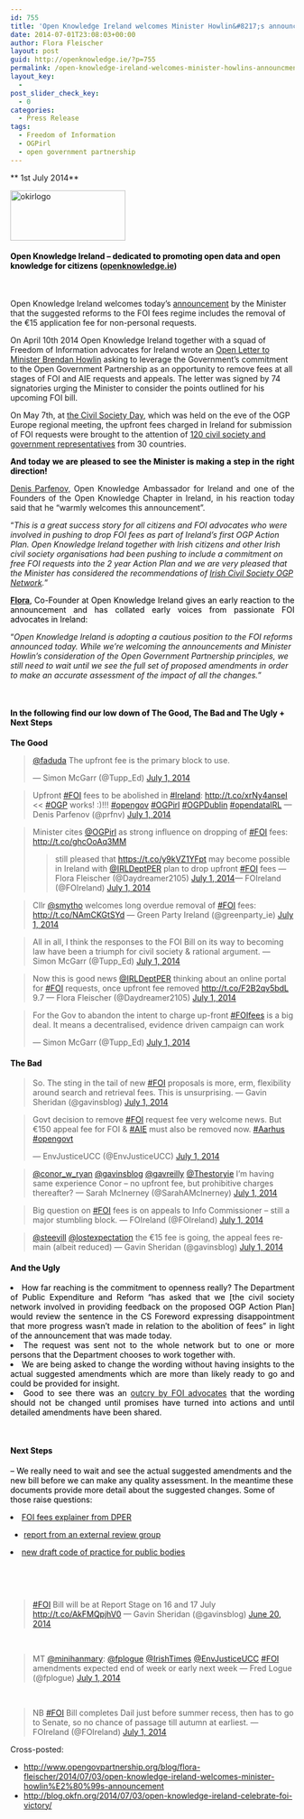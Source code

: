 ```yaml
---
id: 755
title: 'Open Knowledge Ireland welcomes Minister Howlin&#8217;s announcement that Government has approved the removal of an application fee for Freedom of Information Requests'
date: 2014-07-01T23:08:03+00:00
author: Flora Fleischer
layout: post
guid: http://openknowledge.ie/?p=755
permalink: /open-knowledge-ireland-welcomes-minister-howlins-announcment-that-government-has-approved-the-removal-of-an-application-fee-for-freedom-of-information-requests/
layout_key:
  - 
post_slider_check_key:
  - 0
categories:
  - Press Release
tags:
  - Freedom of Information
  - OGPirl
  - open government partnership
---
```

** 1st July 2014**

[<img class="alignleft wp-image-630 size-full" src="/wp-content/uploads/2014/05/okirlogo1.png" alt="okirlogo" width="204" height="89" />](/wp-content/uploads/2014/05/okirlogo1.png)

#### **<span style="color: #000000;">Open Knowledge Ireland &#8211; dedicated to promoting open data and open knowledge for citizens</span> ([openknowledge.ie](/about/#doing))**

&nbsp;

Open Knowledge Ireland welcomes today’s <a href="http://www.per.gov.ie/minister-howlin-announces-government-approval-for-removal-of-foi-application-fee/" target="_blank">announcement</a> by the Minister that the suggested reforms to the FOI fees regime includes the removal of the €15 application fee for non-personal requests.

On April 10th 2014 Open Knowledge Ireland together with a squad of Freedom of Information advocates for Ireland wrote an [Open Letter to Minister Brendan Howlin](/open-letter-calling-for-abolishing-foiaie-fees/) asking to leverage the Government’s commitment to the Open Government Partnership as an opportunity to remove fees at all stages of FOI and AIE requests and appeals. The letter was signed by 74 signatories urging the Minister to consider the points outlined for his upcoming FOI bill.

On May 7th, at [the Civil Society Day](http://irl.okfn.org/files/2014/05/agenda1.pdf), which was held on the eve of the OGP Europe regional meeting, the upfront fees charged in Ireland for submission of FOI requests were brought to the attention of [120 civil society and government representatives](https://www.flickr.com/photos/123736148@N04/sets/72157644610151071/) from 30 countries.

<p style="text-align: justify;">
  <strong><span style="color: #000000;"><span class="l6"><span class="l6"> And today we are pleased to see the Minister is making a step in the right direction!</span></span></span></strong>
</p>

<p style="text-align: justify;">
  <a href="https://twitter.com/prfnv" target="_blank">Denis Parfenov,</a> Open Knowledge Ambassador for Ireland and one of the Founders of the Open Knowledge Chapter in Ireland, in his reaction today said that he “warmly welcomes this announcement”.
</p>

“_This is a great success story for all citizens and FOI advocates who were involved in pushing to drop FOI fees as part of Ireland’s first OGP Action Plan. Open Knowledge Ireland together with Irish citizens and other Irish civil society organisations had been pushing to include a commitment on free FOI requests into the 2 year Action Plan and we are very pleased that the Minister has considered the recommendations of [Irish Civil Society OGP Network](https://twitter.com/OGPirl)._”

<p style="text-align: justify;">
  <strong><a href="https://twitter.com/Daydreamer2105">Flora</a></strong><span style="color: #000000;">, Co-Founder at Open Knowledge Ireland gives an early reaction to the announcement and has collated early voices from passionate FOI advocates in Ireland:</span>
</p>

“_Open Knowledge Ireland is adopting a cautious position to the FOI reforms announced today. While we’re welcoming the announcements and Minister Howlin’s consideration of the Open Government Partnership principles, we still need to wait until we see the full set of proposed amendments in order to make an accurate assessment of the impact of all the changes._”

<p style="text-align: justify;">
  <strong><span style="color: #000000;"> </span></strong>
</p>

#### <span style="color: #000000;"><strong>In the following find our low down of The Good, The Bad and The Ugly + Next Steps</strong></span>

**<span style="color: #000000;">The Good</span>**

<blockquote class="twitter-tweet" lang="en" data-conversation="none">
  <p>
    <a href="https://twitter.com/faduda">@faduda</a> The upfront fee is the primary block to use.
  </p>
  
  <p>
    — Simon McGarr (@Tupp_Ed) <a href="https://twitter.com/Tupp_Ed/statuses/484078176105418752">July 1, 2014</a>
  </p>
</blockquote>

<blockquote class="twitter-tweet" lang="en">
  <p>
    Upfront <a href="https://twitter.com/hashtag/FOI?src=hash">#FOI</a> fees to be abolished in <a href="https://twitter.com/hashtag/Ireland?src=hash">#Ireland</a>: <a href="http://t.co/xrNy4anseI">http://t.co/xrNy4anseI</a> << <a href="https://twitter.com/hashtag/OGP?src=hash">#OGP</a> works! :)!!! <a href="https://twitter.com/hashtag/opengov?src=hash">#opengov</a> <a href="https://twitter.com/hashtag/OGPirl?src=hash">#OGPirl</a> <a href="https://twitter.com/hashtag/OGPDublin?src=hash">#OGPDublin</a> <a href="https://twitter.com/hashtag/opendataIRL?src=hash">#opendataIRL</a> — Denis Parfenov (@prfnv) <a href="https://twitter.com/prfnv/statuses/484009118186082305">July 1, 2014</a>
  </p>
</blockquote>

<blockquote class="twitter-tweet" lang="en">
  <p>
    Minister cites <a href="https://twitter.com/OGPirl">@OGPirl</a> as strong influence on dropping of <a href="https://twitter.com/hashtag/FOI?src=hash">#FOI</a> fees: <a href="http://t.co/ghcOoAq3MM">http://t.co/ghcOoAq3MM</a>
  </p>
  
  <blockquote class="twitter-tweet" lang="en">
    <p>
      still pleased that <a href="https://t.co/y9kVZ1YFpt">https://t.co/y9kVZ1YFpt</a> may become possible in Ireland with <a href="https://twitter.com/IRLDeptPER">@IRLDeptPER</a> plan to drop upfront <a href="https://twitter.com/hashtag/FOI?src=hash">#FOI</a> fees — Flora Fleischer (@Daydreamer2105) <a href="https://twitter.com/Daydreamer2105/statuses/484108285596164096">July 1, 2014</a>— FOIreland (@FOIreland) <a href="https://twitter.com/FOIreland/statuses/483966538933096448">July 1, 2014</a>
    </p>
  </blockquote>
</blockquote>

<blockquote class="twitter-tweet" lang="en">
  <p>
    Cllr <a href="https://twitter.com/smytho">@smytho</a> welcomes long overdue removal of <a href="https://twitter.com/hashtag/FOI?src=hash">#FOI</a> fees: <a href="http://t.co/NAmCKGtSYd">http://t.co/NAmCKGtSYd</a> — Green Party Ireland (@greenparty_ie) <a href="https://twitter.com/greenparty_ie/statuses/483981909513748480">July 1, 2014</a>
  </p>
</blockquote>

<blockquote class="twitter-tweet" lang="en">
  <p>
    All in all, I think the responses to the FOI Bill on its way to becoming law have been a triumph for civil society & rational argument. — Simon McGarr (@Tupp_Ed) <a href="https://twitter.com/Tupp_Ed/statuses/484074413185568769">July 1, 2014</a>
  </p>
</blockquote>

<blockquote class="twitter-tweet" lang="en">
  <p>
    Now this is good news <a href="https://twitter.com/IRLDeptPER">@IRLDeptPER</a> thinking about an online portal for <a href="https://twitter.com/hashtag/FOI?src=hash">#FOI</a> requests, once upfront fee removed <a href="http://t.co/F2B2qv5bdL">http://t.co/F2B2qv5bdL</a> 9.7 — Flora Fleischer (@Daydreamer2105) <a href="https://twitter.com/Daydreamer2105/statuses/484040540187803649">July 1, 2014</a>
  </p>
</blockquote>

<blockquote class="twitter-tweet" lang="en">
  <p>
    For the Gov to abandon the intent to charge up-front <a href="https://twitter.com/hashtag/FOIfees?src=hash">#FOIfees</a> is a big deal. It means a decentralised, evidence driven campaign can work
  </p>
  
  <p>
    — Simon McGarr (@Tupp_Ed) <a href="https://twitter.com/Tupp_Ed/statuses/484081810176212992">July 1, 2014</a>
  </p>
</blockquote>

#### 

#### 

#### <span style="color: #000000;">The Bad</span>

<blockquote class="twitter-tweet" lang="en">
  <p>
    So. The sting in the tail of new <a href="https://twitter.com/hashtag/FOI?src=hash">#FOI</a> proposals is more, erm, flexibility around search and retrieval fees. This is unsurprising. — Gavin Sheridan (@gavinsblog) <a href="https://twitter.com/gavinsblog/statuses/483997684458848256">July 1, 2014</a>
  </p>
</blockquote>

<blockquote class="twitter-tweet" lang="en">
  <p>
    Govt decision to remove <a href="https://twitter.com/hashtag/FOI?src=hash">#FOI</a> request fee very welcome news. But €150 appeal fee for FOI & <a href="https://twitter.com/hashtag/AIE?src=hash">#AIE</a> must also be removed now. <a href="https://twitter.com/hashtag/Aarhus?src=hash">#Aarhus</a> <a href="https://twitter.com/hashtag/opengovt?src=hash">#opengovt</a>
  </p>
  
  <p>
    — EnvJusticeUCC (@EnvJusticeUCC) <a href="https://twitter.com/EnvJusticeUCC/statuses/484042421039550464">July 1, 2014</a>
  </p>
</blockquote>

<blockquote class="twitter-tweet" lang="en">
  <p>
    <a href="https://twitter.com/conor_w_ryan">@conor_w_ryan</a> <a href="https://twitter.com/gavinsblog">@gavinsblog</a> <a href="https://twitter.com/gavreilly">@gavreilly</a> <a href="https://twitter.com/Thestoryie">@Thestoryie</a> I&#8217;m having same experience Conor &#8211; no upfront fee, but prohibitive charges thereafter? — Sarah McInerney (@SarahAMcInerney) <a href="https://twitter.com/SarahAMcInerney/statuses/483984289244381184">July 1, 2014</a>
  </p>
</blockquote>

<blockquote class="twitter-tweet" lang="en">
  <p>
    Big question on <a href="https://twitter.com/hashtag/FOI?src=hash">#FOI</a> fees is on appeals to Info Commissioner &#8211; still a major stumbling block. — FOIreland (@FOIreland) <a href="https://twitter.com/FOIreland/statuses/483956886916857858">July 1, 2014</a>
  </p>
</blockquote>

<blockquote class="twitter-tweet" lang="en" data-conversation="none">
  <p>
    <a href="https://twitter.com/steevill">@steevill</a> <a href="https://twitter.com/lostexpectation">@lostexpectation</a> the €15 fee is going, the appeal fees remain (albeit reduced) — Gavin Sheridan (@gavinsblog) <a href="https://twitter.com/gavinsblog/statuses/484015827340247041">July 1, 2014</a>
  </p>
</blockquote>



#### 

#### **<span style="color: #000000;">And the Ugly</span>**

<li style="text-align: justify;">
  <span style="color: #000000;">How far reaching is the commitment to openness really? The Department of Public Expenditure and R</span><span style="color: #000000;">eform &#8220;has asked that we [the civil society network involved in providing feedback on the proposed OGP Action Plan] would review the sentence in the CS Foreword expressing disappointment that more progress wasn’t made in relation to the abolition of fees&#8221; in light of the announcement that was made today.</span>
</li>

<li style="text-align: justify;">
  <span style="color: #000000;">The request was sent not to the whole network but to one or more persons that the Department chooses to work together with.</span>
</li>
<li style="text-align: justify;">
  <span style="color: #000000;">We are being asked to change the wording without having insights to the actual suggested amendments which are more than likely ready to go and could be provided for insight.</span>
</li>
<li style="text-align: justify;">
  <span style="color: #000000;">Good to see there was an</span> <a href="https://dgroups.org/hivos/ogp/ogpirl/discussions/d874f811">outcry by FOI advocates</a> <span style="color: #000000;">that the wording should not be changed until promises have turned into actions and until detailed amendments have been shared.</span>
</li>

&nbsp;

#### <span style="color: #000000;">Next Steps</span>

<span style="color: #000000;">&#8211; We really need to wait and see the actual suggested amendments and the new bill before we can make any quality assessment. In the meantime these documents provide more detail about the suggested changes. Some of those raise questions:</span>

<li style="text-align: left;">
  <a href="http://per.gov.ie/wp-content/uploads/Fees-Paper.pdf">FOI fees explainer from DPER</a>
</li>

<ul style="text-align: left;">
  <li>
    <a href="http://per.gov.ie/wp-content/uploads/External-Review-Group-Report.pdf">report from an external review group</a>
  </li>
</ul>

<li style="text-align: left;">
  <a href="http://t.co/9BoX3hEQs3">new draft code of practice for public bodies</a>
</li>

&nbsp;

            

<blockquote class="twitter-tweet" lang="en">
  <p>
    <a href="https://twitter.com/hashtag/FOI?src=hash">#FOI</a> Bill will be at Report Stage on 16 and 17 July <a href="http://t.co/AkFMQpjhV0">http://t.co/AkFMQpjhV0</a> — Gavin Sheridan (@gavinsblog) <a href="https://twitter.com/gavinsblog/statuses/479955531311116288">June 20, 2014</a>
  </p>
</blockquote>

&nbsp;

<blockquote class="twitter-tweet" lang="en">
  <p>
    MT <a href="https://twitter.com/minihanmary">@minihanmary</a>: <a href="https://twitter.com/fplogue">@fplogue</a> <a href="https://twitter.com/IrishTimes">@IrishTimes</a> <a href="https://twitter.com/EnvJusticeUCC">@EnvJusticeUCC</a> <a href="https://twitter.com/hashtag/FOI?src=hash">#FOI</a> amendments expected end of week or early next week — Fred Logue (@fplogue) <a href="https://twitter.com/fplogue/statuses/484038255210663936">July 1, 2014</a>
  </p>
</blockquote>

&nbsp;

<blockquote class="twitter-tweet" lang="en">
  <p>
    NB <a href="https://twitter.com/hashtag/FOI?src=hash">#FOI</a> Bill completes Dail just before summer recess, then has to go to Senate, so no chance of passage till autumn at earliest. — FOIreland (@FOIreland) <a href="https://twitter.com/FOIreland/statuses/483964718252822530">July 1, 2014</a>
  </p>
</blockquote>



Cross-posted:

  * <a href="%20   http://www.opengovpartnership.org/blog/flora-fleischer/2014/07/03/open-knowledge-ireland-welcomes-minister-howlin%E2%80%99s-announcement" target="_blank">http://www.opengovpartnership.org/blog/flora-fleischer/2014/07/03/open-knowledge-ireland-welcomes-minister-howlin%E2%80%99s-announcement</a>
  * <a href="http://blog.okfn.org/2014/07/03/open-knowledge-ireland-celebrate-foi-victory/" target="_blank">http://blog.okfn.org/2014/07/03/open-knowledge-ireland-celebrate-foi-victory/</a>

&nbsp;

&nbsp;